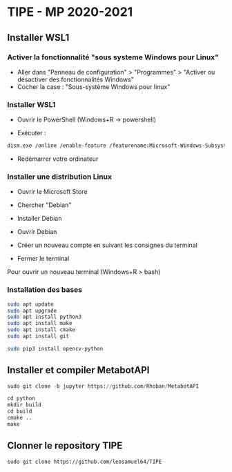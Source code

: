 # TIPE - MP 2020-2021

## Installer WSL1

### Activer la fonctionnalité "sous systeme Windows pour Linux"

- Aller dans "Panneau de configuration" > "Programmes" > "Activer ou désactiver des fonctionnalités Windows"
- Cocher la case : "Sous-système Windows pour linux"

### Installer WSL1

- Ouvrir le PowerShell (Windows+R -> powershell)

- Exécuter :
```bash
dism.exe /online /enable-feature /featurename:Microsoft-Windows-Subsystem-Linux /all /norestart
```

- Redémarrer votre ordinateur

### Installer une distribution Linux

- Ouvrir le Microsoft Store
- Chercher "Debian"
- Installer Debian
- Ouvrir Debian

- Créer un nouveau compte en suivant les consignes du terminal

- Fermer le terminal

Pour ouvrir un nouveau terminal (Windows+R > bash)

### Installation des bases

```bash
sudo apt update
sudo apt upgrade
sudo apt install python3
sudo apt install make
sudo apt install cmake
sudo apt install git

sudo pip3 install opencv-python
```

## Installer et compiler MetabotAPI

```python
sudo git clone -b jupyter https://github.com/Rhoban/MetabotAPI
```

```python
cd python
mkdir build
cd build
cmake ..
make
```

## Clonner le repository TIPE

```
sudo git clone https://github.com/leosamuel64/TIPE
```

